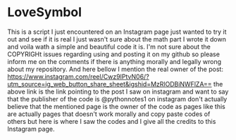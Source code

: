 # LoveSymbol

This is a script I just encountered on an Instagram page just wanted to try it out and see if it is real I just wasn't sure about the math part I wrote it down and voila wath a simple and beautiful code it is.
I'm not sure about the COPYRIGHt issues regarding using and posting it on my github so please inform me on the comments if there is anything morally and legally wrong about my repository. And here bellow I mention the real owner of the post:
https://www.instagram.com/reel/Cwz9IPtvN06/?utm_source=ig_web_button_share_sheet&igshid=MzRlODBiNWFlZA==
the above link is the link pointing to the post I saw on instagram and want to say that the publisher of the code is @pythonnotes1 on instagram don't actually believe that the mentioned page is the owner of the code
as pages like this are actually pages that doesn't work morally and copy paste codes of others but here is where I saw the codes and I give all the credits to this Instagram page.
